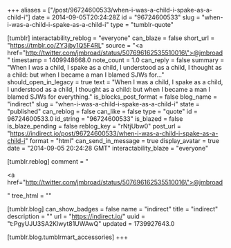 +++
aliases = ["/post/96724600533/when-i-was-a-child-i-spake-as-a-child-i"]
date = 2014-09-05T20:24:28Z
id = "96724600533"
slug = "when-i-was-a-child-i-spake-as-a-child-i"
type = "tumblr-quote"

[tumblr]
interactability_reblog = "everyone"
can_blaze = false
short_url = "https://tmblr.co/ZY3jby1Q5F4RL"
source = "<a href=\"http://twitter.com/jmbroad/status/507696162535510016\">@jmbroad</a>"
timestamp = 1409948668.0
note_count = 1.0
can_reply = false
summary = "When I was a child, I spake as a child, I understood as a child, I thought as a child: but when I became a man I blamed SJWs for..."
should_open_in_legacy = true
text = "When I was a child, I spake as a child, I understood as a child, I thought as a child: but when I became a man I blamed SJWs for everything."
is_blocks_post_format = false
blog_name = "indirect"
slug = "when-i-was-a-child-i-spake-as-a-child-i"
state = "published"
can_reblog = false
can_like = false
type = "quote"
id = 96724600533.0
id_string = "96724600533"
is_blazed = false
is_blaze_pending = false
reblog_key = "rNtjUbw0"
post_url = "https://indirect.io/post/96724600533/when-i-was-a-child-i-spake-as-a-child-i"
format = "html"
can_send_in_message = true
display_avatar = true
date = "2014-09-05 20:24:28 GMT"
interactability_blaze = "everyone"

[tumblr.reblog]
comment = "<p><a href=\"http://twitter.com/jmbroad/status/507696162535510016\">@jmbroad</a></p>"
tree_html = ""

[tumblr.blog]
can_show_badges = false
name = "indirect"
title = "indirect"
description = ""
url = "https://indirect.io/"
uuid = "t:PgyUJU3SA2Klwyt81UWAwQ"
updated = 1739927643.0

[tumblr.blog.tumblrmart_accessories]
+++
